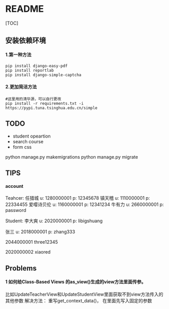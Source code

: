 # README

[TOC]

## 安装依赖环境
#### 1.第一种方法
```shell
pip install django-easy-pdf
pip install reportlab
pip install django-simple-captcha
```

#### 2.更加简洁方法
```shell
#这里用的清华源，可以自行更改
pip install -r requirements.txt -i https://pypi.tuna.tsinghua.edu.cn/simple
```

## TODO

- student opeartion
- search course
- form css



python manage.py makemigrations
python manage.py migrate

## TIPS

#### account

Teahcer:
任猎城
u: 1280000001
p: 12345678
镇天稽
u: 1110000001
p: 22334455
爱嘤诗贝伦
u: 1160000001
p: 12341234
牛有力
u: 2660000001
p: password



Student:
李大爽
u: 2020000001
p: libigshuang

张三
u: 2018000001
p: zhang333


2044000001
three12345

2020000002
xiaored



## Problems

#### 1 如何给Class-Based Views 的as_view()生成的view方法里面传参。

比如UpdateTeacherView和UpdateStudentView里面获取不到view方法传入的其他参数
解决方法： 重写get_context_data()， 在里面先写入固定的参数